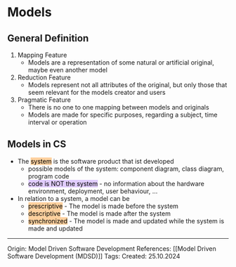 # Models

## General Definition

1. Mapping Feature
	- Models are a representation of some natural or artificial original, maybe even another model
2. Reduction Feature
	- Models represent not all attributes of the original, but only those that seem relevant for the models creator and users
3. Pragmatic Feature
	- There is no one to one mapping between models and originals
	- Models are made for specific purposes, regarding a subject, time interval or operation

## Models in CS

- The <mark style="background: #FFB86CA6;">system</mark> is the software product that ist developed
	- possible models of the system: component diagram, class diagram, program code
	- <mark style="background: #D2B3FFA6;">code is NOT the system</mark> - no information about the hardware environment, deployment, user behaviour, ...
- In relation to a system, a model can be
	- <mark style="background: #FFB86CA6;">prescriptive</mark> - The model is made before the system
	- <mark style="background: #FFB86CA6;">descriptive</mark> - The model is made after the system
	- <mark style="background: #FFB86CA6;">synchronized</mark> - The model is made and updated while the system is made and updated

---

Origin: Model Driven Software Development
References: [[Model Driven Software Development (MDSD)]]
Tags: 
Created: 25.10.2024


